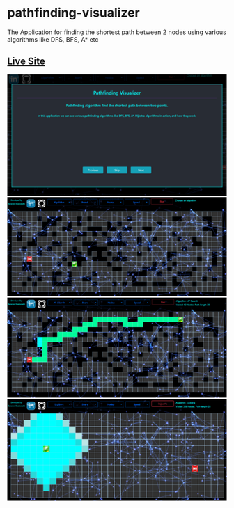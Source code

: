 # pathfinding-visualizer
The Application for finding the shortest path between 2  nodes using various algorithms like DFS, BFS, A* etc

<h2><a href="https://sammed-sankonatti.github.io/pathfinder/" > Live Site </a></h2>
<img src="./images/img-1.png" />
<img src="./images/img-2.png" />
<img src="./images/img-3.png" />
<img src="./images/img-4.png" />
